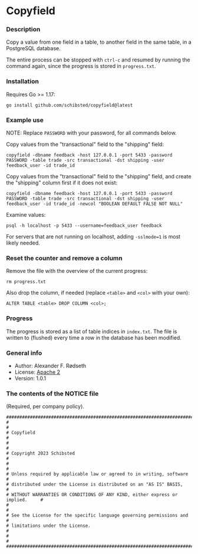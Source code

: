 # Copyfield

### Description

Copy a value from one field in a table, to another field in the same table, in a PostgreSQL database.

The entire process can be stopped with `ctrl-c` and resumed by running the command again, since the progress is stored in `progress.txt`.

### Installation

Requires Go >= 1.17:

    go install github.com/schibsted/copyfield@latest

### Example use

NOTE: Replace `PASSWORD` with your password, for all commands below.

Copy values from the "transactional" field to the "shipping" field:

    copyfield -dbname feedback -host 127.0.0.1 -port 5433 -password PASSWORD -table trade -src transactional -dst shipping -user feedback_user -id trade_id

Copy values from the "transactional" field to the "shipping" field, and create the "shipping" column first if it does not exist:

    copyfield -dbname feedback -host 127.0.0.1 -port 5433 -password PASSWORD -table trade -src transactional -dst shipping -user feedback_user -id trade_id -newcol "BOOLEAN DEFAULT FALSE NOT NULL"

Examine values:

    psql -h localhost -p 5433 --username=feedback_user feedback

For servers that are not running on localhost, adding `-sslmode=1` is most likely needed.

### Reset the counter and remove a column

Remove the file with the overview of the current progress:

    rm progress.txt

Also drop the column, if needed (replace `<table>` and `<col>` with your own):

    ALTER TABLE <table> DROP COLUMN <col>;

### Progress

The progress is stored as a list of table indices in `index.txt`. The file is written to (flushed) every time a row in the database has been modified.

### General info

* Author: Alexander F. Rødseth
* License: [Apache 2](LICENSE)
* Version: 1.0.1

### The contents of the NOTICE file

(Required, per company policy).

```
################################################################################
#                                                                              #
# Copyfield                                                                    #
#                                                                              #
# Copyright 2023 Schibsted                                                     #
#                                                                              #
# Unless required by applicable law or agreed to in writing, software          #
# distributed under the License is distributed on an "AS IS" BASIS,            #
# WITHOUT WARRANTIES OR CONDITIONS OF ANY KIND, either express or implied.     #
#                                                                              #
# See the License for the specific language governing permissions and          #
# limitations under the License.                                               #
#                                                                              #
################################################################################
```
